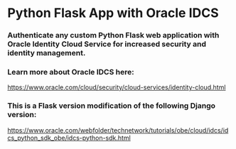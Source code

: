 # Python Flask App with Oracle IDCS

### Authenticate any custom Python Flask web application with Oracle Identity Cloud Service for increased security and identity management.

### Learn more about Oracle IDCS here: 
https://www.oracle.com/cloud/security/cloud-services/identity-cloud.html

### This is a Flask version modification of the following Django version:
https://www.oracle.com/webfolder/technetwork/tutorials/obe/cloud/idcs/idcs_python_sdk_obe/idcs-python-sdk.html
